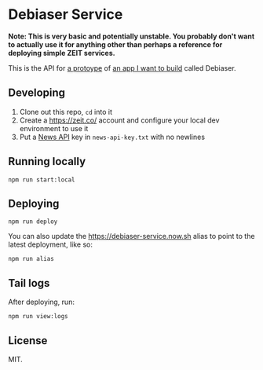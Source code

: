 # Debiaser Service

**Note: This is very basic and potentially unstable.  You probably don't want to actually use it for anything other than perhaps a reference for deploying simple ZEIT services.**

This is the API for [a protoype](https://codepen.io/jeremyckahn/pen/JMbbmw) of [an app I want to build](https://twitter.com/jeremyckahn/status/950515535183335432) called Debiaser.

## Developing

1. Clone out this repo, `cd` into it
2. Create a https://zeit.co/ account and configure your local dev environment to use it
3. Put a [News API](https://newsapi.org/) key in `news-api-key.txt` with no newlines

## Running locally

```
npm run start:local
```

## Deploying

```
npm run deploy
```

You can also update the https://debiaser-service.now.sh alias to point to the latest deployment, like so:

```
npm run alias
```

## Tail logs

After deploying, run:

```
npm run view:logs
```

## License

MIT.
